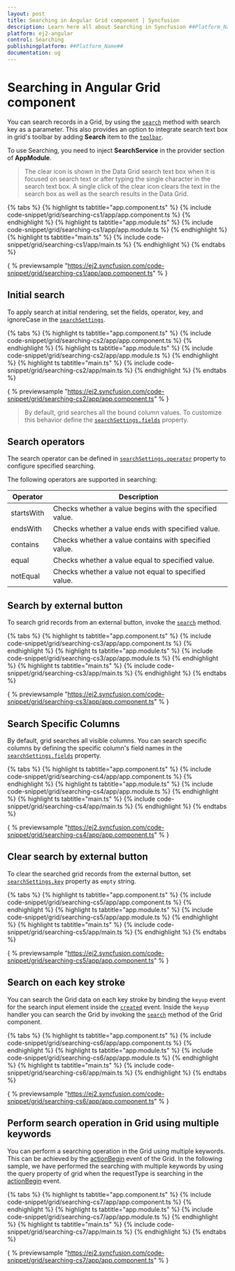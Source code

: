 ```yaml
---
layout: post
title: Searching in Angular Grid component | Syncfusion
description: Learn here all about Searching in Syncfusion ##Platform_Name## Grid component of Syncfusion Essential JS 2 and more.
platform: ej2-angular
control: Searching 
publishingplatform: ##Platform_Name##
documentation: ug
---
```


# Searching in Angular Grid component

You can search records in a Grid, by using the [`search`](../api/grid/#search) method with search key as a parameter.
This also provides an option to integrate search text box in grid's toolbar by adding **Search** item to the
[`toolbar`](../api/grid/#toolbar).

To use Searching, you need to inject **SearchService** in the provider section of **AppModule**.

> The clear icon is shown in the Data Grid search text box when it is focused on search text or after typing the single character in the search text box. A single click of the clear icon clears the text in the search box as well as the search results in the Data Grid.

{% tabs %}
{% highlight ts tabtitle="app.component.ts" %}
{% include code-snippet/grid/searching-cs1/app/app.component.ts %}
{% endhighlight %}
{% highlight ts tabtitle="app.module.ts" %}
{% include code-snippet/grid/searching-cs1/app/app.module.ts %}
{% endhighlight %}
{% highlight ts tabtitle="main.ts" %}
{% include code-snippet/grid/searching-cs1/app/main.ts %}
{% endhighlight %}
{% endtabs %}
  
{ % previewsample "https://ej2.syncfusion.com/code-snippet/grid/searching-cs1/app/app.component.ts" % }

## Initial search

To apply search at initial rendering, set the fields, operator, key, and ignoreCase in the [`searchSettings`](../api/grid/#searchsettings).

{% tabs %}
{% highlight ts tabtitle="app.component.ts" %}
{% include code-snippet/grid/searching-cs2/app/app.component.ts %}
{% endhighlight %}
{% highlight ts tabtitle="app.module.ts" %}
{% include code-snippet/grid/searching-cs2/app/app.module.ts %}
{% endhighlight %}
{% highlight ts tabtitle="main.ts" %}
{% include code-snippet/grid/searching-cs2/app/main.ts %}
{% endhighlight %}
{% endtabs %}
  
{ % previewsample "https://ej2.syncfusion.com/code-snippet/grid/searching-cs2/app/app.component.ts" % }

> By default, grid searches all the bound column values. To customize this behavior define
the [`searchSettings.fields`](../api/grid/searchSettings/#fields) property.

## Search operators

The search operator can be defined in [`searchSettings.operator`](../api/grid/searchSettings/#operator) property
to configure specified searching.

The following operators are supported in searching:

Operator |Description
-----|-----
startsWith |Checks whether a value begins with the specified value.
endsWith |Checks whether a value ends with specified value.
contains |Checks whether a value contains with specified value.
equal |Checks whether a value equal to specified value.
notEqual |Checks whether a value not equal to specified value.

## Search by external button

To search grid records from an external button, invoke the [`search`](../api/grid/#search) method.

{% tabs %}
{% highlight ts tabtitle="app.component.ts" %}
{% include code-snippet/grid/searching-cs3/app/app.component.ts %}
{% endhighlight %}
{% highlight ts tabtitle="app.module.ts" %}
{% include code-snippet/grid/searching-cs3/app/app.module.ts %}
{% endhighlight %}
{% highlight ts tabtitle="main.ts" %}
{% include code-snippet/grid/searching-cs3/app/main.ts %}
{% endhighlight %}
{% endtabs %}
  
{ % previewsample "https://ej2.syncfusion.com/code-snippet/grid/searching-cs3/app/app.component.ts" % }

## Search Specific Columns

By default, grid searches all visible columns. You can search specific columns by defining the specific column's field names in the
[`searchSettings.fields`](../api/grid/searchSettings/#fields) property.

{% tabs %}
{% highlight ts tabtitle="app.component.ts" %}
{% include code-snippet/grid/searching-cs4/app/app.component.ts %}
{% endhighlight %}
{% highlight ts tabtitle="app.module.ts" %}
{% include code-snippet/grid/searching-cs4/app/app.module.ts %}
{% endhighlight %}
{% highlight ts tabtitle="main.ts" %}
{% include code-snippet/grid/searching-cs4/app/main.ts %}
{% endhighlight %}
{% endtabs %}
  
{ % previewsample "https://ej2.syncfusion.com/code-snippet/grid/searching-cs4/app/app.component.ts" % }

## Clear search by external button

To clear the searched grid records from the external button, set [`searchSettings.key`](../api/grid/searchSettings/#key) property as `empty` string.

{% tabs %}
{% highlight ts tabtitle="app.component.ts" %}
{% include code-snippet/grid/searching-cs5/app/app.component.ts %}
{% endhighlight %}
{% highlight ts tabtitle="app.module.ts" %}
{% include code-snippet/grid/searching-cs5/app/app.module.ts %}
{% endhighlight %}
{% highlight ts tabtitle="main.ts" %}
{% include code-snippet/grid/searching-cs5/app/main.ts %}
{% endhighlight %}
{% endtabs %}
  
{ % previewsample "https://ej2.syncfusion.com/code-snippet/grid/searching-cs5/app/app.component.ts" % }

## Search on each key stroke

You can search the Grid data on each key stroke by binding the `keyup` event for the search input element inside the [`created`](../api/grid/#created) event. Inside the `keyup` handler you can search the Grid by invoking the [`search`](../api/grid/#search) method of the Grid component.

{% tabs %}
{% highlight ts tabtitle="app.component.ts" %}
{% include code-snippet/grid/searching-cs6/app/app.component.ts %}
{% endhighlight %}
{% highlight ts tabtitle="app.module.ts" %}
{% include code-snippet/grid/searching-cs6/app/app.module.ts %}
{% endhighlight %}
{% highlight ts tabtitle="main.ts" %}
{% include code-snippet/grid/searching-cs6/app/main.ts %}
{% endhighlight %}
{% endtabs %}
  
{ % previewsample "https://ej2.syncfusion.com/code-snippet/grid/searching-cs6/app/app.component.ts" % }

## Perform search operation in Grid using multiple keywords

You can perform a searching operation in the Grid using multiple keywords. This can be achieved by the [actionBegin](../api/grid/#actionbegin) event of the Grid.
In the following sample, we have performed the searching with multiple keywords by using the query property of grid when the requestType is searching in the [actionBegin](../api/grid/#actionbegin) event.

{% tabs %}
{% highlight ts tabtitle="app.component.ts" %}
{% include code-snippet/grid/searching-cs7/app/app.component.ts %}
{% endhighlight %}
{% highlight ts tabtitle="app.module.ts" %}
{% include code-snippet/grid/searching-cs7/app/app.module.ts %}
{% endhighlight %}
{% highlight ts tabtitle="main.ts" %}
{% include code-snippet/grid/searching-cs7/app/main.ts %}
{% endhighlight %}
{% endtabs %}
  
{ % previewsample "https://ej2.syncfusion.com/code-snippet/grid/searching-cs7/app/app.component.ts" % }